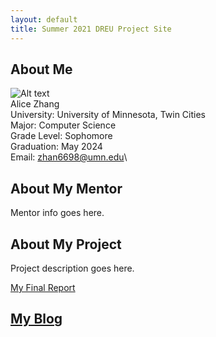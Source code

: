 ```yaml
---
layout: default
title: Summer 2021 DREU Project Site
---
```


<!--* TOC-->
<!--{:toc}-->

## About Me
![Alt text](https://yjqian02.github.io/alicezhang-dreu/images/profile.png)\
Alice Zhang\
University: University of Minnesota, Twin Cities\
Major: Computer Science\
Grade Level: Sophomore\
Graduation: May 2024\
Email: zhan6698@umn.edu\


## About My Mentor

Mentor info goes here.

## About My Project

Project description goes here.

[My Final Report](files/finalreport.pdf)

## [My Blog](blog.html)

<!--[My Blog](blog.html)-->
